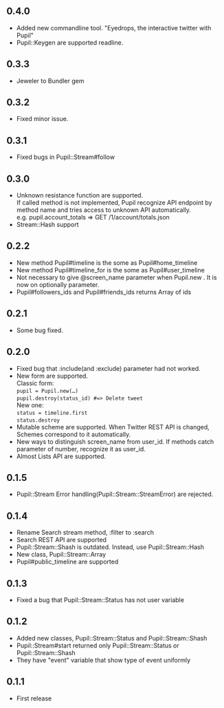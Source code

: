 0.4.0
----------------

* Added new commandline tool.
  "Eyedrops, the interactive twitter with Pupil"
* Pupil::Keygen are supported readline.

0.3.3
----------------

* Jeweler to Bundler gem

0.3.2
----------------

* Fixed minor issue.

0.3.1
----------------

* Fixed bugs in Pupil::Stream#follow

0.3.0
----------------

* Unknown resistance function are supported.<br />
  If called method is not implemented, Pupil recognize API endpoint by method name and tries access to unknown API automatically.<br />
  e.g. pupil.account_totals => GET /1/account/totals.json
* Stream::Hash support

0.2.2
----------------

* New method Pupil#timeline is the some as Pupil#home_timeline
* New method Pupil#timeline_for is the some as Pupil#user_timeline
* Not necessary to give @screen_name parameter when Pupil.new . It is now on optionally parameter.
* Pupil#followers_ids and Pupil#friends_ids returns Array of ids

0.2.1
----------------

* Some bug fixed.

0.2.0
----------------

* Fixed bug that :include(and :exclude) parameter had not worked.
* New form are supported.<br/>
  Classic form:<br/>
	`pupil = Pupil.new(…)`<br/>
    `pupil.destroy(status_id) #=> Delete tweet`<br/>
  New one:<br/>
	`status = timeline.first`<br/>
	`status.destroy`
* Mutable scheme are supported. When Twitter REST API is changed, Schemes correspond to it automatically.
* New ways to distinguish screen_name from user_id.
  If methods catch parameter of number, recognize it as user_id.
* Almost Lists API are supported.

0.1.5
----------------

* Pupil::Stream Error handling(Pupil::Stream::StreamError) are rejected.


0.1.4
----------------

* Rename Search stream method, :filter to :search
* Search REST API are supported
* Pupil::Stream::Shash is outdated. Instead, use Pupil::Stream::Hash
* New class, Pupil::Stream::Array
* Pupil#public_timeline are supported

0.1.3
----------------

* Fixed a bug that Pupil::Stream::Status has not user variable

0.1.2
----------------

* Added new classes,
Pupil::Stream::Status and Pupil::Stream::Shash
* Pupil::Stream#start returned only Pupil::Stream::Status or Pupil::Stream::Shash
* They have "event" variable that show type of event uniformly

0.1.1
----------------

* First release